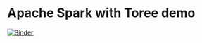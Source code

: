 # Apache Spark with Toree demo

[![Binder](http://mybinder.org/badge.svg)](https://mybinder.org/v2/gh/mariusvniekerk/binder-toree/master)
